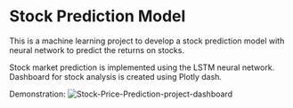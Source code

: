 # Stock Prediction Model

This is a machine learning project to develop a stock prediction model with neural network to predict the returns on stocks.

Stock market prediction is implemented using the LSTM neural network.
Dashboard for stock analysis is created using Plotly dash.

Demonstration:
![Stock-Price-Prediction-project-dashboard](https://user-images.githubusercontent.com/66313116/222947201-2673bb10-8107-4a24-8700-207285cdc723.gif)
